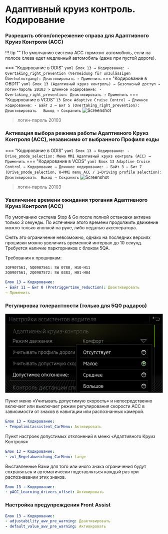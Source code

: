 
# Адаптивный круиз контроль. Кодирование

### Разрешить обгон/опережение справа для Адаптивного Круиз Контроля (АСС)

!!! tip ""
    По умолчанию система ACC тормозит автомобиль, если на полосе слева едет медленный автомобиль (даже при пустой дороге).

=== "Кодирование в ODIS"
    ``` yaml
    Блок 13 → Кодирование:
    - Overtaking_right_prevention (Vermeidung für unzulässigen Überholvorgang): Деактивировать
    → Применить
    ```
=== "Кодирование в OBD11"
    ``` yaml
    Блок 13 (Адаптивный круиз контроль) → Безопасный доступ → Логин-пароль 20103 > Длинное кодирование:
    - Overtaking_right_prevention: Деактивировать
    → Применить
    ```
=== "Кодирование в VCDS" 
    ```
    13 Блок Adaptive Cruise Control → Длинное кодирование:
    - Байт 2 – Бит 5 (Overtaking_right_prevention): Деактивировать  
    Выход → Сохранить
    ``` 
    ![Screenshot](../images/MQB/overtake.png)

> логин-пароль 20103
   
### Активация выбора режима работы Адаптивного Круиз Контроля (АСС), независимо от выбранного Профиля езды

=== "Кодирование в ODIS"
    ``` yaml
    Блок 13 → Кодирование:
    - Drive_pmode_selection: Меню MMI Адаптивный круиз контроль (ACC)
    → Применить
    ```
=== "Кодирование в VCDS" 
    ``` yaml
    Блок 13 Adaptive Cruise Control → Кодирование → Длинное кодирование:
    - Байт 3 – Бит 7 (Drive_pmode_selection, 0=MMI menu ACC / 1=Driving profile selection): Деактивировать 
    Выход → Сохранить
    ``` 
    ![Screenshot](../images/MQB/acc.png)

> логин-пароль 20103 

### Увеличение времени ожидания трогания Адаптивного Круиз Контроля (АСС)

По умолчанию система Stop & Go после полной остановки активна только 3 секунды. По истечении этого времени продолжить движение можно только кнопкой на руке, либо педалью акселератора.  

Снять это ограничение невозможно, однако на последних версиях прошивки можно увеличить временной интервал до 10 секунд. Требуется наличие паркторников с блоком 5QA.   

Требования к прошивкам:  
```
3QF907561, 5Q0907561: SW 0780, H10-H11  
2Q0907561, 2Q0907572: SW 0383, H01-H04
```

``` yaml
Блок 13 → Кодирование:
- Байт 11 – Бит 0 (Pretriggertime_reduction): Деактивировать  
→ Применить
```

### Регулировка толерантности (только для 5Q0 радаров)

![Screenshot](../images/MQB/pacc_offset.jpeg)  

Пункт меню «Учитывать допустимую скорость» и непосредственно включает или выключает режим регулирования скорости АСС в зависимости от знаков в навигации или распознанных камерой.
``` yaml
Блок 13 → Кодирование:
- Tempolimitassistent_CarMenu: Активировать
```

Пункт настроек допустимых отклонений в меню «Адаптивного Круиз Контроля»
``` yaml
Блок 13 → Кодирование:
- zul_Regelabweichung_CarMenu: large
```

Выставленные Вами для того или иного знака ограничения будут сохраняться и автоматически подставляться каждый раз при распознавании этих знаков.
``` yaml
Блок 13 → Кодирование:
- pACC_Learning_drivers_offset: Активировать
```

### Настройка предупреждения Front Assist
``` yaml
Блок 13 → Кодирование:
- adjustability_awv_pre_warning: Деактивировать
- default_value_awv_pre_warning: Активировать
```
